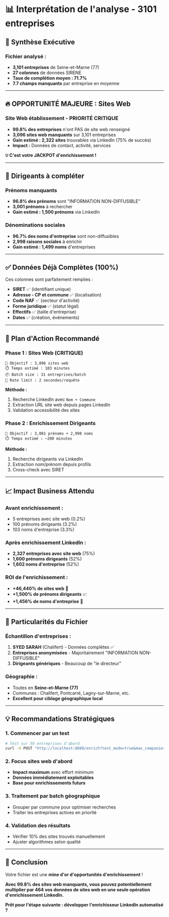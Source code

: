 # 📊 Interprétation de l'analyse - 3101 entreprises

## 🎯 **Synthèse Exécutive**

### **Fichier analysé :**
- **3,101 entreprises** de Seine-et-Marne (77)
- **27 colonnes** de données SIRENE
- **Taux de complétion moyen : 71.7%**
- **7.7 champs manquants** par entreprise en moyenne

---

## 🔥 **OPPORTUNITÉ MAJEURE : Sites Web**

### **Site Web établissement** - PRIORITÉ CRITIQUE
- **99.8% des entreprises** n'ont PAS de site web renseigné
- **3,096 sites web manquants** sur 3,101 entreprises
- **Gain estimé : 2,322 sites** trouvables via LinkedIn (75% de succès)
- **Impact :** Données de contact, activité, services

**💡 C'est votre JACKPOT d'enrichissement !**

---

## 👥 **Dirigeants à compléter**

### **Prénoms manquants**
- **96.8% des prénoms** sont "INFORMATION NON-DIFFUSIBLE"
- **3,001 prénoms** à rechercher
- **Gain estimé : 1,500 prénoms** via LinkedIn

### **Dénominations sociales**
- **96.7% des noms d'entreprise** sont non-diffusibles
- **2,998 raisons sociales** à enrichir
- **Gain estimé : 1,499 noms** d'entreprises

---

## ✅ **Données Déjà Complètes (100%)**

Ces colonnes sont parfaitement remplies :
- **SIRET** ✅ (identifiant unique)
- **Adresse - CP et commune** ✅ (localisation)
- **Code NAF** ✅ (secteur d'activité)
- **Forme juridique** ✅ (statut légal)
- **Effectifs** ✅ (taille d'entreprise)
- **Dates** ✅ (création, événements)

---

## 🚀 **Plan d'Action Recommandé**

### **Phase 1 : Sites Web (CRITIQUE)**
```
🎯 Objectif : 3,096 sites web
⏱️ Temps estimé : 103 minutes
📦 Batch size : 31 entreprises/batch
🔄 Rate limit : 2 secondes/requête
```

**Méthode :**
1. Recherche LinkedIn avec `Nom + Commune`
2. Extraction URL site web depuis pages LinkedIn
3. Validation accessibilité des sites

### **Phase 2 : Enrichissement Dirigeants**
```
🎯 Objectif : 3,001 prénoms + 2,998 noms
⏱️ Temps estimé : ~200 minutes
```

**Méthode :**
1. Recherche dirigeants via LinkedIn
2. Extraction nom/prénom depuis profils
3. Cross-check avec SIRET

---

## 📈 **Impact Business Attendu**

### **Avant enrichissement :**
- 5 entreprises avec site web (0.2%)
- 100 prénoms dirigeants (3.2%)
- 103 noms d'entreprise (3.3%)

### **Après enrichissement LinkedIn :**
- **2,327 entreprises avec site web** (75%)
- **1,600 prénoms dirigeants** (52%)
- **1,602 noms d'entreprise** (52%)

### **ROI de l'enrichissement :**
- **+46,440% de sites web** 🚀
- **+1,500% de prénoms dirigeants** 📈
- **+1,456% de noms d'entreprise** 💼

---

## 🎯 **Particularités du Fichier**

### **Échantillon d'entreprises :**
1. **SYED SARAH** (Chalifert) - Données complètes ✅
2. **Entreprises anonymisées** - Majoritairement "INFORMATION NON-DIFFUSIBLE"
3. **Dirigeants génériques** - Beaucoup de "le directeur"

### **Géographie :**
- Toutes en **Seine-et-Marne (77)**
- Communes : Chalifert, Pontcarré, Lagny-sur-Marne, etc.
- **Excellent pour ciblage géographique local**

---

## 💡 **Recommandations Stratégiques**

### **1. Commencer par un test**
```bash
# Test sur 50 entreprises d'abord
curl -X POST "http://localhost:8080/enrich?test_mode=true&max_companies=50"
```

### **2. Focus sites web d'abord**
- **Impact maximum** avec effort minimum
- **Données immédiatement exploitables**
- **Base pour enrichissements futurs**

### **3. Traitement par batch géographique**
- Grouper par commune pour optimiser recherches
- Traiter les entreprises actives en priorité

### **4. Validation des résultats**
- Vérifier 10% des sites trouvés manuellement
- Ajuster algorithmes selon qualité

---

## 🎉 **Conclusion**

Votre fichier est une **mine d'or d'opportunités d'enrichissement** !

**Avec 99.8% des sites web manquants, vous pouvez potentiellement multiplier par 464 vos données de sites web en une seule opération d'enrichissement LinkedIn.**

**Prêt pour l'étape suivante : développer l'enrichisseur LinkedIn automatisé ?**